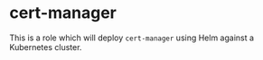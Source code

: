 # cert-manager

 This is a role which will deploy `cert-manager` using Helm against a Kubernetes
 cluster.
